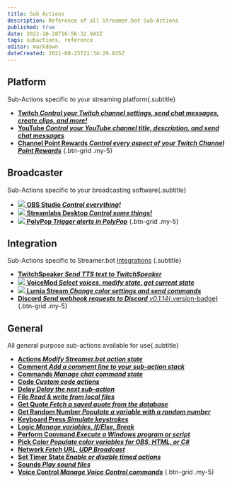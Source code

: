 ```yaml
---
title: Sub Actions
description: Reference of all Streamer.bot Sub-Actions
published: true
date: 2022-10-28T16:56:32.943Z
tags: subactions, reference
editor: markdown
dateCreated: 2021-08-25T21:34:29.815Z
---
```


## Platform
Sub-Actions specific to your streaming platform{.subtitle}

- [<i class="mdi mdi-twitch text--twitch"></i> **Twitch *Control your Twitch channel settings, send chat messages, create clips, and more!***](/en/Sub-Actions/Twitch)
- [<i class="mdi mdi-youtube text--youtube"></i> **YouTube *Control your YouTube channel title, description, and send chat messages***](/en/Sub-Actions/YouTube)
- [<i class="mdi mdi-twitch text--twitch"></i> **Channel Point Rewards *Control every aspect of your Twitch Channel Point Rewards***](/en/Sub-Actions/Rewards)
{.btn-grid .my-5}

## Broadcaster
Sub-Actions specific to your broadcasting software{.subtitle}

- [<img src="https://streamer.bot/img/integrations/obs.svg"/> **OBS Studio *Control everything!***](/en/Sub-Actions/OBS)
- [<img src="https://streamer.bot/img/integrations/streamlabs.png"/> **Streamlabs Desktop *Control some things!***](/en/Sub-Actions/Streamlabs-Desktop)
- [<img src="https://streamer.bot/img/integrations/polypop.png"/> **PolyPop *Trigger alerts in PolyPop***](/en/Sub-Actions/PolyPop)
{.btn-grid .my-5}

## Integration
Sub-Actions specific to Streamer.bot [Integrations](/en/Integrations) {.subtitle}

- [<i class="mdi mdi-speaker text--twitch"></i> **TwitchSpeaker *Send TTS text to TwitchSpeaker***](/en/Sub-Actions/TwitchSpeaker)
- [<img src="https://streamer.bot/img/integrations/voicemod.png"> **VoiceMod *Select voices, modify state, get current state***](/en/Sub-Actions/VoiceMod)
- [<img src="https://streamer.bot/img/integrations/lumia.png"> **Lumia Stream *Change color settings and send commands***](/en/Sub-Actions/Lumia-Stream)
- [<i class="mdi mdi-discord text--discord"></i> **Discord *Send webhook requests to Discord*** *v0.1.14*{.version-badge}](/en/Sub-Actions/Discord)
{.btn-grid .my-5}

## General
All general purpose sub-actions available for use{.subtitle}

- [<i class="mdi mdi-lightning-bolt primary--text"></i> **Actions *Modify Streamer.bot action state***](/en/Sub-Actions/Actions)
- [<i class="mdi mdi-comment-edit primary--text"></i> **Comment *Add a comment line to your sub-action stack***](/en/Sub-Actions/Comment)
- [<i class="mdi mdi-comment-alert primary--text"></i> **Commands *Manage chat command state***](/en/Sub-Actions/Commands)
- [<i class="mdi mdi-code-braces primary--text"></i> **Code *Custom code actions***](/en/Sub-Actions/Code)
- [<i class="mdi mdi-timelapse primary--text"></i> **Delay *Delay the next sub-action***](/en/Sub-Actions/Delay)
- [<i class="mdi mdi-file-code primary--text"></i> **File *Read &amp; write from local files***](/en/Sub-Actions/File)
- [<i class="mdi mdi-comment-quote-outline primary--text"></i> **Get Quote *Fetch a saved quote from the database***](/en/Sub-Actions/Get-Quote)
- [<i class="mdi mdi-numeric primary--text"></i> **Get Random Number *Populate a variable with a random number***](/en/Sub-Actions/Get-Random-Number)
- [<i class="mdi mdi-keyboard-close primary--text"></i> **Keyboard Press *Simulate keystrokes***](/en/Sub-Actions/Keyboard-Press)
- [<i class="mdi mdi-state-machine primary--text"></i> **Logic *Manage variables, If/Else, Break***](/en/Sub-Actions/Logic)
- [<i class="mdi mdi-code-greater-than primary--text"></i> **Perform Command *Execute a Windows program or script***](/en/Sub-Actions/Perform-Command)
- [<i class="mdi mdi-format-color-fill primary--text"></i> **Pick Color *Populate color variables for OBS, HTML, or C#***](/en/Sub-Actions/Pick-Color)
- [<i class="mdi mdi-network primary--text"></i> **Network *Fetch URL, UDP Broadcast***](/en/Sub-Actions/Network)
- [<i class="mdi mdi-timer primary--text"></i> **Set Timer State *Enable or disable timed actions***](/en/Sub-Actions/Set-Timer-State)
- [<i class="mdi mdi-volume-high primary--text"></i> **Sounds *Play sound files***](/en/Sub-Actions/Sounds)
- [<i class="mdi mdi-account-voice primary--text"></i> **Voice Control *Manage Voice Control commands***](/en/Sub-Actions/Voice-Control)
{.btn-grid .my-5}